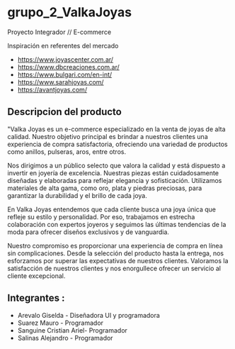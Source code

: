# grupo_2_ValkaJoyas
Proyecto Integrador // E-commerce

Inspiración en referentes del mercado
- https://www.joyascenter.com.ar/
- https://www.dbcreaciones.com.ar/
- https://www.bulgari.com/en-int/
- https://www.sarahjoyas.com/
- https://avantjoyas.com/

## Descripcion del producto

"Valka Joyas es un e-commerce especializado en la venta de joyas de alta calidad. Nuestro objetivo principal es brindar a nuestros clientes una experiencia de compra satisfactoria, ofreciendo una variedad de productos como anillos, pulseras, aros, entre otros.

Nos dirigimos a un público selecto que valora la calidad y está dispuesto a invertir en joyería de excelencia. Nuestras piezas están cuidadosamente diseñadas y elaboradas para reflejar elegancia y sofisticación. Utilizamos materiales de alta gama, como oro, plata y piedras preciosas, para garantizar la durabilidad y el brillo de cada joya.

En Valka Joyas entendemos que cada cliente busca una joya única que refleje su estilo y personalidad. Por eso, trabajamos en estrecha colaboración con expertos joyeros y seguimos las últimas tendencias de la moda para ofrecer diseños exclusivos y de vanguardia.

Nuestro compromiso es proporcionar una experiencia de compra en línea sin complicaciones. Desde la selección del producto hasta la entrega, nos esforzamos por superar las expectativas de nuestros clientes. Valoramos la satisfacción de nuestros clientes y nos enorgullece ofrecer un servicio al cliente excepcional.

## Integrantes :

- Arevalo Giselda - Diseñadora UI y programadora
- Suarez Mauro - Programador
- Sanguine Cristian Ariel- Programador
- Salinas Alejandro - Programador 
